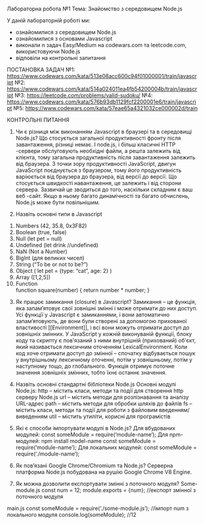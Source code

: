Лабораторна робота №1
Тема: Знайомство з середовищем Node.js

У даній лабораторній роботі ми:
- ознайомилися з середовищем Node.js
- ознайомилися з основами Javascript
- виконали n задач Easy/Medium на codewars.com та leetcode.com, використовуючи Node.js
- відповіли на контрольні запитання

ПОСТАНОВКА ЗАДАЧ
№1: https://www.codewars.com/kata/513e08acc600c94f01000001/train/javascript 
№2: https://www.codewars.com/kata/514a024011ea4fb54200004b/train/javascript
№3: https://leetcode.com/problems/valid-sudoku/
№4: https://www.codewars.com/kata/576b93db1129fcf2200001e6/train/javascript
№5: https://www.codewars.com/kata/57eae65a4321032ce000002d/train

КОНТРОЛЬНІ ПИТАННЯ
1. Чи є різниця між виконанням Javascript в браузері та в середовищі Node.js?
Що стосується загальної продуктивності фронту після завантаження, різниці немає. І node.js, і більш класичні HTTP -сервери обслуговують необхідні файли, а решта залежить від клієнта, тому загальна продуктивність після завантаження залежить від браузера. 
З точки зору продуктивності JavaScript, двигун JavaScript поєднується з браузером, тому його продуктивність варіюється від браузера до браузера, від версії до версії.
Що стосується швидкості навантаження, це залежить і від сторони сервера. Зазвичай це зводиться до того, наскільки складним є ваш веб -сайт. Якщо в ньому багато динамічності та багато обчислень, Node.js може бути повільнішим.

2. Назвіть основні типи в Javascript
1) Numbers (42, 35.8, 0x3F82)
2) Boolean (true, false)
3) Null (let pet = null)
4) Undefined (let drink   //undefined)
5) NaN (Not a Number)
6) BigInt (для великих чисел)
7) String (“To be or not to be?”)
8) Object ( let pet = {type: “cat”, age: 2} )
9) Array ([1,2,5])
10) Function  
        function square(number) {
           return number * number;
        }

3. Як працює замикання (closure) в Javascript?
        Замикання – це функція, яка запам’ятовує свої зовнішні змінні і може отримати до них доступ. Усі функції у Javascript є  замиканнями,  і вони автоматично запам’ятовують, де вони були створені за допомогою прихованої властивості [[Environment]], і всі вони можуть отримати доступ до зовнішніх змінних. 
У JavaScript у кожній виконуваній функції, блоку коду та скрипту є пов'язаний з ними внутрішній (прихований) об'єкт, який називається лексичним оточенням LexicalEnvironment.
Коли код хоче отримати доступ до змінної – спочатку відбувається пошук у внутрішньому лексичному оточенні, потім у зовнішньому, потім у наступному тощо, до глобального. Функція отримує поточне значення зовнішніх змінних, тобто їхнє останнє значення.

4. Назвіть основні стандартні бібліотеки Node.js
Основні модулі Node.js:
http – містить класи, методи та події для створення http серверу Node.js
url – містить методи для розпізнавання та аналізу URL-адрес
path – містить методи для обробки шляхів до файлів
fs – містить класи, методи та події для роботи з файловим введенням/виведенням 
util – містить утиліти, корисні для програмістів 

5. Які є способи імпортувати модулі в Node.js?
Для вбудованих модулей:
        const someModule = require(‘module-name’);
Для npm-модулей:
        npm install model-name
        const someModule = require(‘module-name’);
Для локальних модулей:
        const someModule = require(‘./module-name’);

6. Як пов’язані Google Chrome/Chromium та Node.js?
Серверна платформа Node.js побудована на рушію Google Chrome V8 Engine.

7. Як можна дозволити експортувати змінні з поточного модуля?
Some-module.js
 const num = 12;
 module.exports = {num};  //експорт змінної з поточного модуля

main.js
 const someModule = require(‘./some-module.js’);         //імпорт num з локального модуля
 console.log(someModule);       //12 
